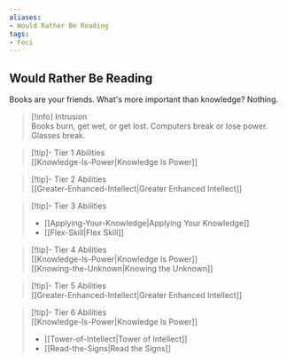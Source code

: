 ```yaml
---
aliases:
- Would Rather Be Reading
tags:
- Foci
---
```


  
## Would Rather Be Reading  
Books are your friends. What's more important than knowledge? Nothing.  
 >[!info] Intrusion  
>Books burn, get wet, or get lost. Computers break or lose power. Glasses break.   

>[!tip]- Tier 1 Abilities  
>[[Knowledge-Is-Power|Knowledge Is Power]]  

>[!tip]- Tier 2 Abilities  
>[[Greater-Enhanced-Intellect|Greater Enhanced Intellect]]  

>[!tip]- Tier 3 Abilities  
>- [[Applying-Your-Knowledge|Applying Your Knowledge]]  
>- [[Flex-Skill|Flex Skill]]  

>[!tip]- Tier 4 Abilities  
>[[Knowledge-Is-Power|Knowledge Is Power]]  
>[[Knowing-the-Unknown|Knowing the Unknown]]  

>[!tip]- Tier 5 Abilities  
>[[Greater-Enhanced-Intellect|Greater Enhanced Intellect]]  

>[!tip]- Tier 6 Abilities  
>[[Knowledge-Is-Power|Knowledge Is Power]]  
>- [[Tower-of-Intellect|Tower of Intellect]]  
>- [[Read-the-Signs|Read the Signs]]